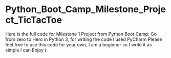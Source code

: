 # Python_Boot_Camp_Milestone_Project_TicTacToe
Here is the full code for Milestone 1 Project from Python Boot Camp: Go from zero to Hero in Python 3, for writing the code I used PyCharm
Please feel free to use this code for your own, I am a beginner so I write it as simple I can
Enjoy (:
